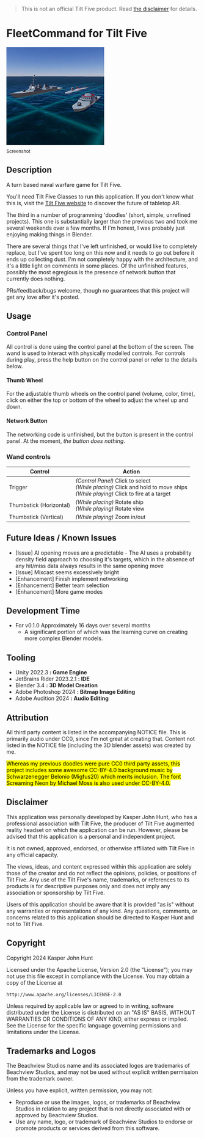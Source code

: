> This is not an official Tilt Five product. Read [the disclaimer](#disclaimer) for details.
# FleetCommand for Tilt Five
![Preview Screenshot!](/Recordings/Screenshot.jpg)
</br><sub>Screenshot</sub>

## Description
A turn based naval warfare game for Tilt Five.

You'll need Tilt Five Glasses to run this application. 
If you don't know what this is, visit the [Tilt Five website](https://tiltfive.com)
to discover the future of tabletop AR.  

The third in a number of programming 'doodles' (short, simple, unrefined projects).
This one is substantially larger than the previous two and took me several weekends over a few months.
If I'm honest, I was probably just enjoying making things in Blender.

There are several things that I've left unfinished, or would like to completely replace,
but I've spent too long on this now and it needs to go out before it ends up collecting dust.
I'm not completely happy with the architecture, and it's a little light on comments in some places.
Of the unfinished features, possibly the most egregious is the presence of network button that currently does nothing.
 
PRs/feedback/bugs welcome, though no guarantees that this project will get any
love after it's posted.

## Usage
### Control Panel
All control is done using the control panel at the bottom of the screen. 
The wand is used to interact with physically modelled controls. For controls during play,
press the help button on the control panel or refer to the details below.

#### Thumb Wheel
For the adjustable thumb wheels on the control panel (volume, color, time),
click on either the top or bottom of the wheel to adjust the wheel up and down.

#### Network Button
The networking code is unfinished, but the button is present in the control panel.
At the moment, _the button does nothing_.


### Wand controls
| Control                 | Action                                                                                                                                  |
|-------------------------|-----------------------------------------------------------------------------------------------------------------------------------------|
| Trigger                 | *(Control Panel)* Click to select <br/> *(While placing)* Click and hold to move ships<br/> *(While playing)* Click to fire at a target |
| Thumbstick (Horizontal) | *(While placing)* Rotate ship <br/> *(While playing)* Rotate view                                                                       |
| Thumbstick (Vertical)   | *(While playing)* Zoom in/out                                                                                                           |

## Future Ideas / Known Issues
- [Issue] AI opening moves are a predictable - The AI uses a probability density field approach to choosing it's targets, which in the absence of any hit/miss data always results in the same opening move
- [Issue] Mixcast seems excessively bright
- [Enhancement] Finish implement networking
- [Enhancement] Better team selection
- [Enhancement] More game modes

## Development Time
- For v0.1.0 Approximately 16 days over several months
  - A significant portion of which was the learning curve on creating more complex Blender models.

## Tooling
- Unity 2022.3 **: Game Engine**
- JetBrains Rider 2023.2.1 **: IDE**
- Blender 3.4 **: 3D Model Creation**
- Adobe Photoshop 2024 **: Bitmap Image Editing**
- Adobe Audition 2024 **: Audio Editing**

## Attribution
All third party content is listed in the accompanying NOTICE file.
This is primarily audio under CC0, since I'm not great at creating that. Content not listed in the NOTICE file (including the 3D blender assets) was created by me.

<mark>Whereas my previous doodles were pure CC0 third party assets, this project includes some
awesome CC-BY-4.0 background music by Schwarzenegger Belonio (Migfus20) which merits inclusion.
The font Screaming Neon by Michael Moss is also used under CC-BY-4.0.</mark>

## Disclaimer
This application was personally developed by Kasper John Hunt, who has a
professional association with Tilt Five, the producer of Tilt Five augmented
reality headset on which the application can be run. However, please be advised
that this application is a personal and independent project.

It is not owned, approved, endorsed, or otherwise affiliated with
Tilt Five in any official capacity.

The views, ideas, and content expressed within this application are solely those
of the creator and do not reflect the opinions, policies, or positions of Tilt Five.
Any use of the Tilt Five's name, trademarks, or references to its products is for
descriptive purposes only and does not imply any association or sponsorship by Tilt Five.

Users of this application should be aware that it is provided "as is" without any
warranties or representations of any kind. Any questions, comments, or concerns
related to this application should be directed to Kasper Hunt and not to Tilt Five.

## Copyright
Copyright 2024 Kasper John Hunt

Licensed under the Apache License, Version 2.0 (the "License");
you may not use this file except in compliance with the License.
You may obtain a copy of the License at

    http://www.apache.org/licenses/LICENSE-2.0

Unless required by applicable law or agreed to in writing, software
distributed under the License is distributed on an "AS IS" BASIS,
WITHOUT WARRANTIES OR CONDITIONS OF ANY KIND, either express or implied.
See the License for the specific language governing permissions and
limitations under the License.

## Trademarks and Logos 
The Beachview Studios name and its associated logos are trademarks
of Beachview Studios, and may not be used without explicit written
permission from the trademark owner.

Unless you have explicit, written permission, you may not:

- Reproduce or use the images, logos, or trademarks of Beachview
  Studios in relation to any project that is not directly associated
  with or approved by Beachview Studios.
- Use any name, logo, or trademark of Beachview Studios to endorse
  or promote products or services derived from this software.
